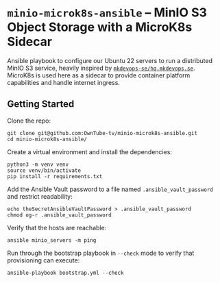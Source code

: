 # `minio-microk8s-ansible` – MinIO S3 Object Storage with a MicroK8s Sidecar

Ansible playbook to configure our Ubuntu 22 servers to run a distributed MinIO S3 service, heavily
inspired by [`mkdevops-se/hq.mkdevops.se`](https://github.com/mkdevops-se/hq.mkdevops.se). MicroK8s
is used here as a sidecar to provide container platform capabilities and handle internet ingress.

## Getting Started

Clone the repo:

    git clone git@github.com:OwnTube-tv/minio-microk8s-ansible.git
    cd minio-microk8s-ansible/

Create a virtual environment and install the dependencies:

    python3 -m venv venv
    source venv/bin/activate
    pip install -r requirements.txt

Add the Ansible Vault password to a file named `.ansible_vault_password` and restrict readability:

    echo theSecretAnsibleVaultPassword > .ansible_vault_password
    chmod og-r .ansible_vault_password

Verify that the hosts are reachable:

    ansible minio_servers -m ping

Run through the bootstrap playbook in `--check` mode to verify that provisioning can execute:

    ansible-playbook bootstrap.yml --check
